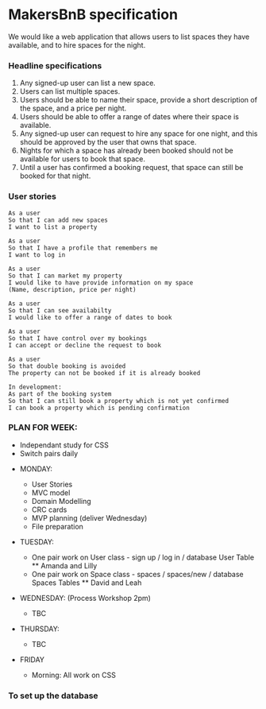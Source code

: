 # MakersBnB specification

We would like a web application that allows users to list spaces they have available, and to hire spaces for the night.

### Headline specifications
1. Any signed-up user can list a new space.
2. Users can list multiple spaces.
3. Users should be able to name their space, provide a short description of the space, and a price per night.
4. Users should be able to offer a range of dates where their space is available.
5. Any signed-up user can request to hire any space for one night, and this should be approved by the user that owns that space.
6. Nights for which a space has already been booked should not be available for users to book that space.
7. Until a user has confirmed a booking request, that space can still be booked for that night.

### User stories
```
As a user
So that I can add new spaces
I want to list a property

As a user
So that I have a profile that remembers me
I want to log in

As a user
So that I can market my property
I would like to have provide information on my space 
(Name, description, price per night)

As a user
So that I can see availabilty 
I would like to offer a range of dates to book

As a user
So that I have control over my bookings
I can accept or decline the request to book

As a user
So that double booking is avoided
The property can not be booked if it is already booked

In development:
As part of the booking system
So that I can still book a property which is not yet confirmed 
I can book a property which is pending confirmation 
```

### PLAN FOR WEEK:
- Independant study for CSS 
- Switch pairs daily

* MONDAY:
  * User Stories
  * MVC model
  * Domain Modelling
  * CRC cards
  * MVP planning (deliver Wednesday)
  * File preparation

* TUESDAY:
  * One pair work on User class - sign up / log in / database User Table ** Amanda and Lilly
  * One pair work on Space class - spaces / spaces/new / database Spaces Tables ** David and Leah

* WEDNESDAY: (Process Workshop 2pm)
  * TBC

* THURSDAY:
  * TBC

* FRIDAY 
  * Morning: All work on CSS


### To set up the database